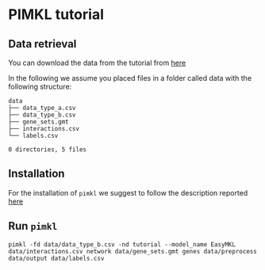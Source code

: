# PIMKL tutorial

## Data retrieval

You can download the data from the tutorial from [here](https://ibm.box.com/v/pimkl-tutorial-data)

In the following we assume you placed files in a folder called data with the following structure:

```console
data
├── data_type_a.csv
├── data_type_b.csv
├── gene_sets.gmt
├── interactions.csv
└── labels.csv

0 directories, 5 files
```

## Installation

For the installation of `pimkl` we suggest to follow the description reported [here](../README.rst)

## Run `pimkl`

```console
pimkl -fd data/data_type_b.csv -nd tutorial --model_name EasyMKL data/interactions.csv network data/gene_sets.gmt genes data/preprocess data/output data/labels.csv
```
